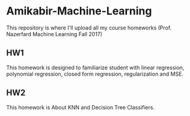# Amikabir-Machine-Learning
This repository is where I'll upload all my course homeworks (Prof. Nazerfard Machine Learning Fall 2017)

## HW1
This homework is designed to familiarize student with linear regression, polynomial regression, closed form regression, regularization and MSE.

## HW2
This homework is About KNN and Decision Tree Classifiers.
